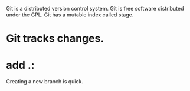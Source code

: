 Git is a distributed version control system.
Git is free software distributed under the GPL.
Git has a mutable index called stage.
# Git tracks changes.
# add .:
Creating a new branch is quick.
